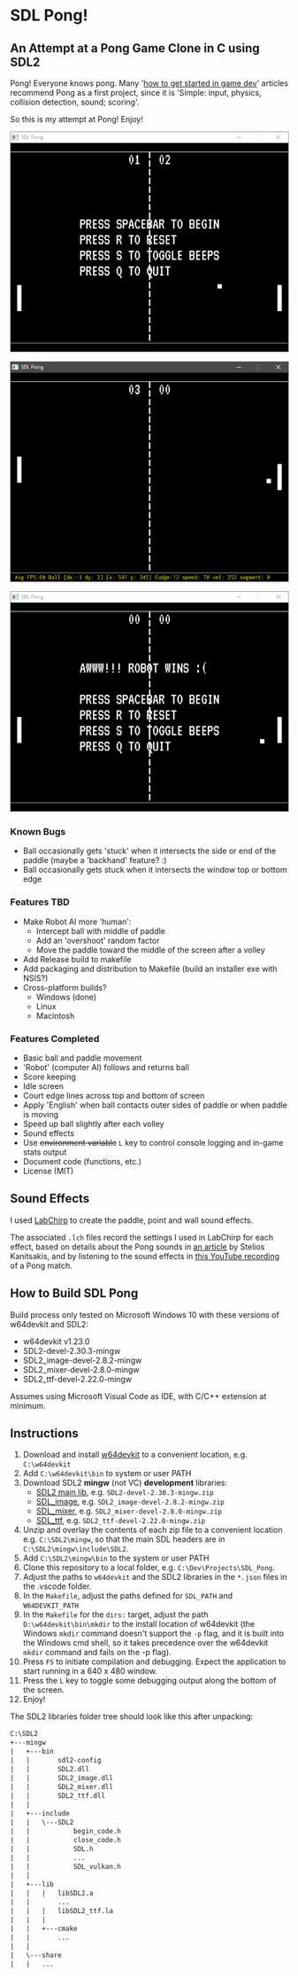 # SDL Pong!
## An Attempt at a Pong Game Clone in C using SDL2

Pong! Everyone knows pong. Many '[how to get started in game dev](https://www.gamedev.net/articles/programming/general-and-gameplay-programming/your-first-step-to-game-development-starts-here-r2976/)' articles
recommend Pong as a first project, since it is 'Simple: input, physics, 
collision detection, sound; scoring'.

So this is my attempt at Pong! Enjoy!

![Idle Screen](assets/screen_1.png "Idle Screen")

![Game play with stats](assets/screen_2_stats.png "Game play with stats")

![Game Over!](assets/screen_3_game_over.png "Game Over!")

### Known Bugs

* Ball occasionally gets 'stuck' when it intersects the side or end
of the paddle (maybe a 'backhand' feature? :)
* Ball occasionally gets stuck when it intersects the window top or bottom edge

### Features TBD

* Make Robot AI more 'human':
  * Intercept ball with middle of paddle
  * Add an 'overshoot' random factor
  * Move the paddle toward the middle of the screen after a volley
* Add Release build to makefile
* Add packaging and distribution to Makefile (build an installer exe with NSIS?)
* Cross-platform builds?
  * Windows (done)
  * Linux
  * Macintosh

### Features Completed

* Basic ball and paddle movement
* 'Robot' (computer AI) follows and returns ball 
* Score keeping
* Idle screen
* Court edge lines across top and bottom of screen
* Apply 'English' when ball contacts outer sides of paddle or when paddle is moving
* Speed up ball slightly after each volley
* Sound effects
* Use ~~environment variable~~ `L` key to control console logging and 
in-game stats output
* Document code (functions, etc.)
* License (MIT)

## Sound Effects

I used [LabChirp](https://labbed.net/software/labchirp/) to create the paddle, 
point and wall sound effects. 

The associated `.lch` files record the settings 
I used in LabChirp for each effect, based on details about the Pong sounds in [an article](https://stelioskanitsakis.medium.com/an-audio-comparison-between-the-sounds-of-ataris-pong-and-the-silence-of-magnavox-odyssey-s-83e6fac56653) by Stelios Kanitsakis, and by listening to the sound effects in
[this YouTube recording](https://www.youtube.com/watch?v=fiShX2pTz9A&t=14s) of a
Pong match.

## How to Build SDL Pong

Build process only tested on Microsoft Windows 10 with these versions of w64devkit 
and SDL2:
  * w64devkit v1.23.0
  * SDL2-devel-2.30.3-mingw
  * SDL2_image-devel-2.8.2-mingw
  * SDL2_mixer-devel-2.8.0-mingw
  * SDL2_ttf-devel-2.22.0-mingw

Assumes using Microsoft Visual Code as IDE, with C/C++ extension at minimum.

## Instructions
1. Download and install [w64devkit](https://github.com/skeeto/w64devkit) to 
   a convenient location, e.g. `C:\w64devkit`
1. Add  `C:\w64devkit\bin` to system or user PATH
1. Download SDL2 **mingw** (not VC) **development** libraries:
    * [SDL2 main lib](https://github.com/libsdl-org/SDL/releases), e.g. 
    `SDL2-devel-2.30.3-mingw.zip`
    * [SDL_image](https://github.com/libsdl-org/SDL_image/releases), 
      e.g. `SDL2_image-devel-2.8.2-mingw.zip`
    * [SDL_mixer](https://github.com/libsdl-org/SDL_mixer/releases), 
      e.g. `SDL2_mixer-devel-2.8.0-mingw.zip`
    * [SDL_ttf](https://github.com/libsdl-org/SDL_ttf/releases), 
      e.g. `SDL2_ttf-devel-2.22.0-mingw.zip`
1. Unzip and overlay the contents of each zip file to a convenient location 
   e.g. `C:\SDL2\mingw`, so that the main SDL headers are in `C:\SDL2\mingw\include\SDL2`.
1. Add `C:\SDL2\mingw\bin` to the system or user PATH
1. Clone this repository to a local folder, e.g. `C:\Dev\Projects\SDL_Pong`.
1. Adjust the paths to `w64devkit` and the SDL2 libraries in the `*.json` files 
in the .vscode folder.
1. In the `Makefile`, adjust the paths defined for `SDL_PATH` and `W64DEVKIT_PATH`
1. In the `Makefile` for the `dirs:` target, adjust the path `D:\w64devkit\bin\mkdir` 
to the install location of w64devkit (the Windows `mkdir` command doesn't support the `-p` flag, 
and it is built into the Windows cmd shell, so it takes precedence over the 
w64devkit `mkdir` command and fails on the -p flag).
1. Press `F5` to initiate compilation and debugging. Expect the application to
start running in a 640 x 480 window.
1. Press the `L` key to toggle some debugging output along the bottom of the screen.
1. Enjoy!

The SDL2 libraries folder tree should look like this after unpacking:

```
C:\SDL2
+---mingw
|   +---bin
|   |       sdl2-config
|   |       SDL2.dll
|   |       SDL2_image.dll
|   |       SDL2_mixer.dll
|   |       SDL2_ttf.dll
|   |
|   +---include
|   |   \---SDL2
|   |           begin_code.h
|   |           close_code.h
|   |           SDL.h
|   |           ...
|   |           SDL_vulkan.h
|   |
|   +---lib
|   |   |   libSDL2.a
|   |       ...
|   |   |   libSDL2_ttf.la
|   |   |
|   |   +---cmake
|   |       ...
|   |
|   \---share
|   |   ...
```
